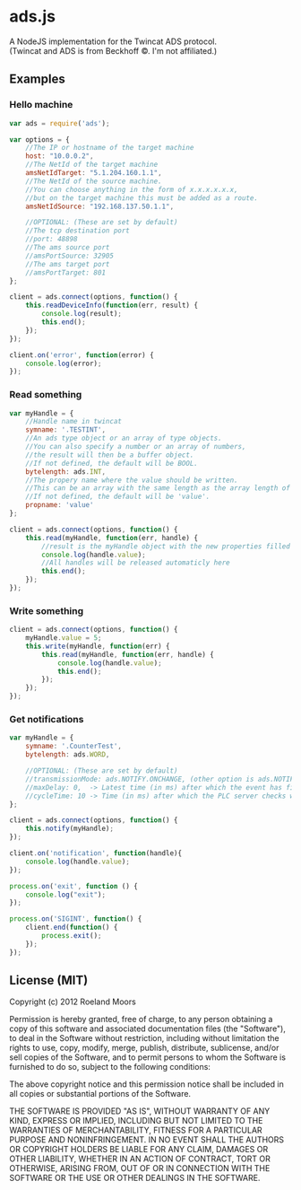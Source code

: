 ads.js
======

A NodeJS implementation for the Twincat ADS protocol.  
(Twincat and ADS is from Beckhoff &copy;. I'm not affiliated.)


Examples
--------

### Hello machine

```javascript
var ads = require('ads');

var options = {
    //The IP or hostname of the target machine
    host: "10.0.0.2", 
    //The NetId of the target machine
    amsNetIdTarget: "5.1.204.160.1.1",
    //The NetId of the source machine.
    //You can choose anything in the form of x.x.x.x.x.x,
    //but on the target machine this must be added as a route.
    amsNetIdSource: "192.168.137.50.1.1",

    //OPTIONAL: (These are set by default) 
    //The tcp destination port
    //port: 48898
    //The ams source port
    //amsPortSource: 32905
    //The ams target port
    //amsPortTarget: 801
};

client = ads.connect(options, function() {
    this.readDeviceInfo(function(err, result) {
        console.log(result);
        this.end();
    });
});

client.on('error', function(error) {
    console.log(error);
});
```

### Read something

```javascript
var myHandle = {
    //Handle name in twincat
    symname: '.TESTINT',  
    //An ads type object or an array of type objects.
    //You can also specify a number or an array of numbers,
    //the result will then be a buffer object.
    //If not defined, the default will be BOOL.
    bytelength: ads.INT,  
    //The propery name where the value should be written.
    //This can be an array with the same length as the array length of byteLength. 
    //If not defined, the default will be 'value'.     
    propname: 'value'      
};

client = ads.connect(options, function() {
    this.read(myHandle, function(err, handle) {
        //result is the myHandle object with the new properties filled in
        console.log(handle.value);
        //All handles will be released automaticly here
        this.end();
    });
});
```

### Write something

```javascript
client = ads.connect(options, function() {
    myHandle.value = 5;
    this.write(myHandle, function(err) {
        this.read(myHandle, function(err, handle) {
            console.log(handle.value);
            this.end();
        });
    });
});
```

### Get notifications

```javascript
var myHandle = {
    symname: '.CounterTest',       
    bytelength: ads.WORD,  

    //OPTIONAL: (These are set by default)       
    //transmissionMode: ads.NOTIFY.ONCHANGE, (other option is ads.NOTIFY.CYLCIC)
    //maxDelay: 0,  -> Latest time (in ms) after which the event has finished
    //cycleTime: 10 -> Time (in ms) after which the PLC server checks whether the variable has changed
};

client = ads.connect(options, function() {
    this.notify(myHandle);
});

client.on('notification', function(handle){
    console.log(handle.value);
});

process.on('exit', function () {
    console.log("exit");
});

process.on('SIGINT', function() {
    client.end(function() {
        process.exit();
    });
});
```

License (MIT)
-------------
Copyright (c) 2012 Roeland Moors

Permission is hereby granted, free of charge, to any person obtaining a copy of this software and associated documentation files (the "Software"), to deal in the Software without restriction, including without limitation the rights to use, copy, modify, merge, publish, distribute, sublicense, and/or sell copies of the Software, and to permit persons to whom the Software is furnished to do so, subject to the following conditions:

The above copyright notice and this permission notice shall be included in all copies or substantial portions of the Software.

THE SOFTWARE IS PROVIDED "AS IS", WITHOUT WARRANTY OF ANY KIND, EXPRESS OR IMPLIED, INCLUDING BUT NOT LIMITED TO THE WARRANTIES OF MERCHANTABILITY, FITNESS FOR A PARTICULAR PURPOSE AND NONINFRINGEMENT. IN NO EVENT SHALL THE AUTHORS OR COPYRIGHT HOLDERS BE LIABLE FOR ANY CLAIM, DAMAGES OR OTHER LIABILITY, WHETHER IN AN ACTION OF CONTRACT, TORT OR OTHERWISE, ARISING FROM, OUT OF OR IN CONNECTION WITH THE SOFTWARE OR THE USE OR OTHER DEALINGS IN THE SOFTWARE.
